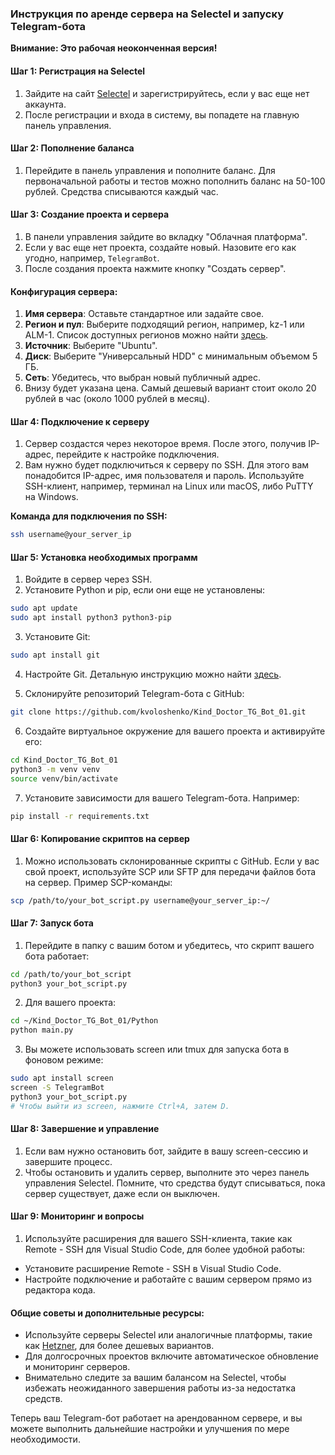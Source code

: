 ### Инструкция по аренде сервера на Selectel и запуску Telegram-бота

**Внимание: Это рабочая неоконченная версия!**

#### Шаг 1: Регистрация на Selectel

1. Зайдите на сайт [Selectel](https://selectel.ru/) и зарегистрируйтесь, если у вас еще нет аккаунта.
2. После регистрации и входа в систему, вы попадете на главную панель управления.

#### Шаг 2: Пополнение баланса

1. Перейдите в панель управления и пополните баланс. Для первоначальной работы и тестов можно пополнить баланс на 50-100 рублей. Средства списываются каждый час.

#### Шаг 3: Создание проекта и сервера

1. В панели управления зайдите во вкладку "Облачная платформа".
2. Если у вас еще нет проекта, создайте новый. Назовите его как угодно, например, `TelegramBot`.
3. После создания проекта нажмите кнопку "Создать сервер".

#### Конфигурация сервера:

1. **Имя сервера**: Оставьте стандартное или задайте свое.
2. **Регион и пул**: Выберите подходящий регион, например, kz-1 или ALM-1. Список доступных регионов можно найти [здесь](https://docs.selectel.ru/control-panel-actions/infrastructure/#selectel-infrastructure).
3. **Источник**: Выберите "Ubuntu".
4. **Диск**: Выберите "Универсальный HDD" с минимальным объемом 5 ГБ.
5. **Сеть**: Убедитесь, что выбран новый публичный адрес.
6. Внизу будет указана цена. Самый дешевый вариант стоит около 20 рублей в час (около 1000 рублей в месяц).

#### Шаг 4: Подключение к серверу

1. Сервер создастся через некоторое время. После этого, получив IP-адрес, перейдите к настройке подключения.
2. Вам нужно будет подключиться к серверу по SSH. Для этого вам понадобится IP-адрес, имя пользователя и пароль. Используйте SSH-клиент, например, терминал на Linux или macOS, либо PuTTY на Windows.

**Команда для подключения по SSH:**

```bash
ssh username@your_server_ip
```

#### Шаг 5: Установка необходимых программ

1. Войдите в сервер через SSH.
2. Установите Python и pip, если они еще не установлены:

```bash
sudo apt update
sudo apt install python3 python3-pip
```

3. Установите Git:

```bash
sudo apt install git
```

4. Настройте Git. Детальную инструкцию можно найти [здесь](https://selectel.ru/blog/tutorials/git-setup-and-common-commands/).

5. Склонируйте репозиторий Telegram-бота с GitHub:

```bash
git clone https://github.com/kvoloshenko/Kind_Doctor_TG_Bot_01.git
```

6. Создайте виртуальное окружение для вашего проекта и активируйте его:

```bash
cd Kind_Doctor_TG_Bot_01
python3 -m venv venv
source venv/bin/activate
```

7. Установите зависимости для вашего Telegram-бота. Например:

```bash
pip install -r requirements.txt
```

#### Шаг 6: Копирование скриптов на сервер

1. Можно использовать склонированные скрипты с GitHub. Если у вас свой проект, используйте SCP или SFTP для передачи файлов бота на сервер. Пример SCP-команды:

```bash
scp /path/to/your_bot_script.py username@your_server_ip:~/  
```

#### Шаг 7: Запуск бота

1. Перейдите в папку с вашим ботом и убедитесь, что скрипт вашего бота работает:

```bash
cd /path/to/your_bot_script
python3 your_bot_script.py
```

2. Для вашего проекта:

```bash
cd ~/Kind_Doctor_TG_Bot_01/Python
python main.py
```

3. Вы можете использовать screen или tmux для запуска бота в фоновом режиме:

```bash
sudo apt install screen
screen -S TelegramBot
python3 your_bot_script.py
# Чтобы выйти из screen, нажмите Ctrl+A, затем D.
```

#### Шаг 8: Завершение и управление

1. Если вам нужно остановить бот, зайдите в вашу screen-сессию и завершите процесс.
2. Чтобы остановить и удалить сервер, выполните это через панель управления Selectel. Помните, что средства будут списываться, пока сервер существует, даже если он выключен.

#### Шаг 9: Мониторинг и вопросы

1. Используйте расширения для вашего SSH-клиента, такие как Remote - SSH для Visual Studio Code, для более удобной работы:

- Установите расширение Remote - SSH в Visual Studio Code.
- Настройте подключение и работайте с вашим сервером прямо из редактора кода.

#### Общие советы и дополнительные ресурсы:

- Используйте серверы Selectel или аналогичные платформы, такие как [Hetzner](https://www.hetzner.com/), для более дешевых вариантов.
- Для долгосрочных проектов включите автоматическое обновление и мониторинг серверов.
- Внимательно следите за вашим балансом на Selectel, чтобы избежать неожиданного завершения работы из-за недостатка средств.

Теперь ваш Telegram-бот работает на арендованном сервере, и вы можете выполнить дальнейшие настройки и улучшения по мере необходимости.